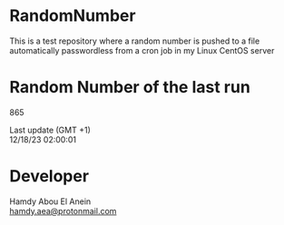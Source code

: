 # RandomNumber    
This is a test repository where a random number is pushed to a file automatically passwordless from a cron job in my Linux CentOS server    
# Random Number of the last run   
865
      
Last update (GMT +1)    
12/18/23 02:00:01
# Developer    
Hamdy Abou El Anein   
hamdy.aea@protonmail.com
